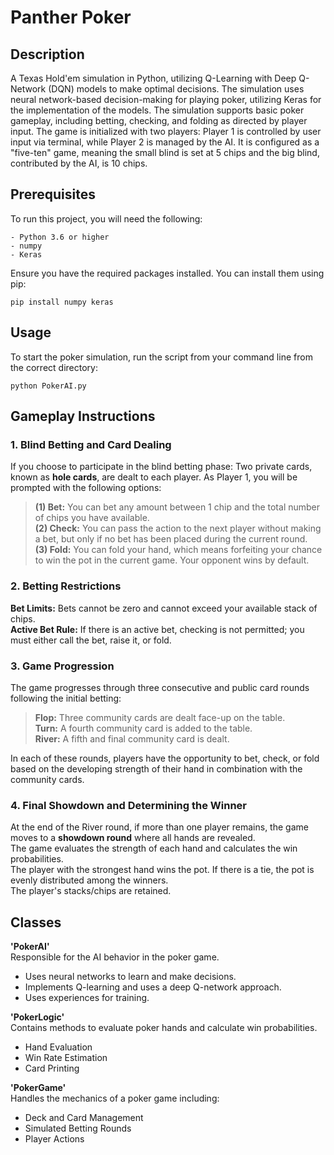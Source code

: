 # Panther Poker

## Description
A Texas Hold'em simulation in Python, utilizing Q-Learning with Deep Q-Network (DQN) models to make optimal decisions. The simulation uses neural network-based decision-making for playing poker, utilizing Keras for the implementation of the models.
The simulation supports basic poker gameplay, including betting, checking, and folding as directed by player input. The game is initialized with two players: Player 1 is controlled by user input via terminal, while Player 2 is managed by the AI. It is configured as a "five-ten" game, meaning the small blind is set at 5 chips and the big blind, contributed by the AI, is 10 chips.

## Prerequisites
To run this project, you will need the following:
```
- Python 3.6 or higher
- numpy
- Keras
```
Ensure you have the required packages installed. You can install them using pip:
```
pip install numpy keras
```

## Usage
To start the poker simulation, run the script from your command line from the correct directory:
```
python PokerAI.py
```

## Gameplay Instructions

### 1. Blind Betting and Card Dealing
If you choose to participate in the blind betting phase: Two private cards, known as **hole cards**, are dealt to each player. As Player 1, you will be prompted with the following options: <br />
> **(1) Bet:** You can bet any amount between 1 chip and the total number of chips you have available. <br />
> **(2) Check:** You can pass the action to the next player without making a bet, but only if no bet has been placed during the current round. <br />
> **(3) Fold:** You can fold your hand, which means forfeiting your chance to win the pot in the current game. Your opponent wins by default. <br />
### 2. Betting Restrictions
**Bet Limits:** Bets cannot be zero and cannot exceed your available stack of chips. <br />
**Active Bet Rule:** If there is an active bet, checking is not permitted; you must either call the bet, raise it, or fold. <br />
### 3. Game Progression
The game progresses through three consecutive and public card rounds following the initial betting: <br />
> **Flop:** Three community cards are dealt face-up on the table. <br />
> **Turn:** A fourth community card is added to the table. <br />
> **River:** A fifth and final community card is dealt. <br />

In each of these rounds, players have the opportunity to bet, check, or fold based on the developing strength of their hand in combination with the community cards.

### 4. Final Showdown and Determining the Winner
At the end of the River round, if more than one player remains, the game moves to a **showdown round** where all hands are revealed. <br />
The game evaluates the strength of each hand and calculates the win probabilities. <br />
The player with the strongest hand wins the pot. If there is a tie, the pot is evenly distributed among the winners.<br />
The player's stacks/chips are retained.<br />

## Classes
**'PokerAI'** <br />
Responsible for the AI behavior in the poker game. <br />
- Uses neural networks to learn and make decisions. <br />
- Implements Q-learning and uses a deep Q-network approach. <br />
- Uses experiences for training. <br />

**'PokerLogic'** <br />
Contains methods to evaluate poker hands and calculate win probabilities. <br />
- Hand Evaluation <br />
- Win Rate Estimation <br />
- Card Printing <br />

**'PokerGame'** <br />
Handles the mechanics of a poker game including: <br />
- Deck and Card Management <br />
- Simulated Betting Rounds <br />
- Player Actions <br />




